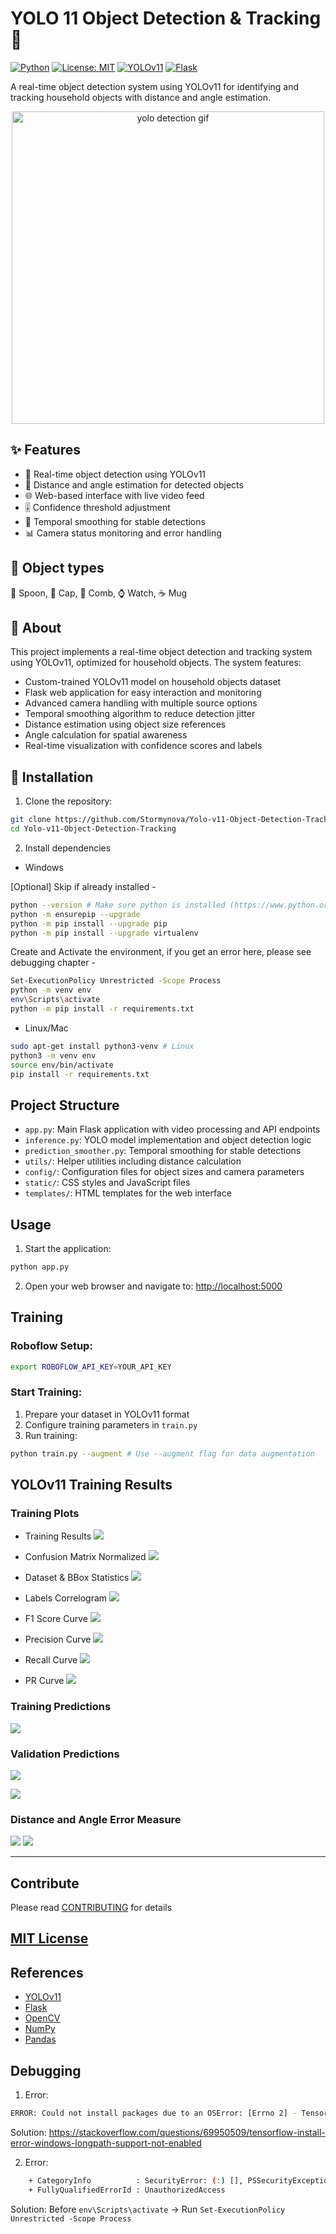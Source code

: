 # YOLO 11 Object Detection & Tracking 🎯
[![Python](https://img.shields.io/badge/python-v3.8+-blue.svg)](https://www.python.org/)
[![License: MIT](https://img.shields.io/badge/License-MIT-yellow.svg)](https://opensource.org/licenses/MIT)
[![YOLOv11](https://img.shields.io/badge/YOLO-v11-darkgreen.svg)](https://github.com/ultralytics/ultralytics)
[![Flask](https://img.shields.io/badge/flask-%23000.svg?logo=flask&logoColor=white)](https://flask.palletsprojects.com/)

A real-time object detection system using YOLOv11 for identifying and tracking household objects with distance and angle estimation.

<center><img src="./assets/cover.gif" alt="yolo detection gif" width="500"></center>

## ✨ Features

- 🎥 Real-time object detection using YOLOv11
- 📏 Distance and angle estimation for detected objects  
- 🌐 Web-based interface with live video feed
- 🎚️ Confidence threshold adjustment
- 🔄 Temporal smoothing for stable detections
- 📊 Camera status monitoring and error handling

## 🎯 Object types
🥄 Spoon, 🧢 Cap, 📏 Comb, ⌚ Watch, ☕ Mug

## 📖 About
This project implements a real-time object detection and tracking system using YOLOv11, optimized for household objects. The system features:

- Custom-trained YOLOv11 model on household objects dataset
- Flask web application for easy interaction and monitoring
- Advanced camera handling with multiple source options
- Temporal smoothing algorithm to reduce detection jitter
- Distance estimation using object size references
- Angle calculation for spatial awareness
- Real-time visualization with confidence scores and labels

## 🚀 Installation

1. Clone the repository: 
```bash
git clone https://github.com/Stormynova/Yolo-v11-Object-Detection-Tracking.git
cd Yolo-v11-Object-Detection-Tracking
``` 

2. Install dependencies
- Windows

[Optional] Skip if already installed -
```bash
python --version # Make sure python is installed (https://www.python.org/downloads/release/python-3100/)
python -m ensurepip --upgrade
python -m pip install --upgrade pip
python -m pip install --upgrade virtualenv
```
Create and Activate the environment, if you get an error here, please see debugging chapter - 
```bash
Set-ExecutionPolicy Unrestricted -Scope Process
python -m venv env
env\Scripts\activate 
python -m pip install -r requirements.txt 
```
 
- Linux/Mac
```bash
sudo apt-get install python3-venv # Linux
python3 -m venv env
source env/bin/activate
pip install -r requirements.txt
```

## Project Structure

- `app.py`: Main Flask application with video processing and API endpoints
- `inference.py`: YOLO model implementation and object detection logic
- `prediction_smoother.py`: Temporal smoothing for stable detections
- `utils/`: Helper utilities including distance calculation
- `config/`: Configuration files for object sizes and camera parameters
- `static/`: CSS styles and JavaScript files
- `templates/`: HTML templates for the web interface

## Usage
1. Start the application:
```bash 
python app.py
```

2. Open your web browser and navigate to:
[http://localhost:5000](http://localhost:5000)

## Training

### Roboflow Setup:
```bash
export ROBOFLOW_API_KEY=YOUR_API_KEY
```

### Start Training:

1. Prepare your dataset in YOLOv11 format
2. Configure training parameters in `train.py`
3. Run training:

```bash
python train.py --augment # Use --augment flag for data augmentation
```

## YOLOv11 Training Results
### Training Plots

- Training Results
![](./runs/detect/household_objects-batch32-v11-alldata_e200/results.png)

- Confusion Matrix Normalized
![](./runs/detect/household_objects-batch32-v11-alldata_e200/confusion_matrix_normalized.png)

- Dataset & BBox Statistics
![](./runs/detect/household_objects-batch32-v11-alldata_e200/labels.jpg)

- Labels Correlogram
![](./runs/detect/household_objects-batch32-v11-alldata_e200/labels_correlogram.jpg)

- F1 Score Curve
![](./runs/detect/household_objects-batch32-v11-alldata_e200/F1_curve.png)

- Precision Curve
![](./runs/detect/household_objects-batch32-v11-alldata_e200/P_curve.png)

- Recall Curve
![](./runs/detect/household_objects-batch32-v11-alldata_e200/R_curve.png)

- PR Curve
![](./runs/detect/household_objects-batch32-v11-alldata_e200/PR_curve.png)

### Training Predictions
![](./runs/detect/household_objects-batch32-v11-alldata_e200/train_batch0.jpg)

### Validation Predictions
![](./runs/detect/household_objects-batch32-v11-alldata_e200/val_batch1_pred.jpg)

![](./runs/detect/household_objects-batch32-v11-alldata_e200/val_batch0_pred.jpg)


### Distance and Angle Error Measure
![](./assets/distance.png)
![](./assets/angle.png)

---
## Contribute
Please read [CONTRIBUTING](./CONTRIBUTING) for details
## [MIT License](./LICENSE)

## References
- [YOLOv11](https://github.com/ultralytics/yolov5)
- [Flask](https://flask.palletsprojects.com/)
- [OpenCV](https://opencv.org/)
- [NumPy](https://numpy.org/)
- [Pandas](https://pandas.pydata.org/)


## Debugging

1. Error: 
```bash
ERROR: Could not install packages due to an OSError: [Errno 2] - Tensorflow install error Windows longpath support not enabled
```
Solution: https://stackoverflow.com/questions/69950509/tensorflow-install-error-windows-longpath-support-not-enabled

2. Error: 
```bash
    + CategoryInfo          : SecurityError: (:) [], PSSecurityException
    + FullyQualifiedErrorId : UnauthorizedAccess
```
Solution: Before `env\Scripts\activate` -> Run `Set-ExecutionPolicy Unrestricted -Scope Process`
